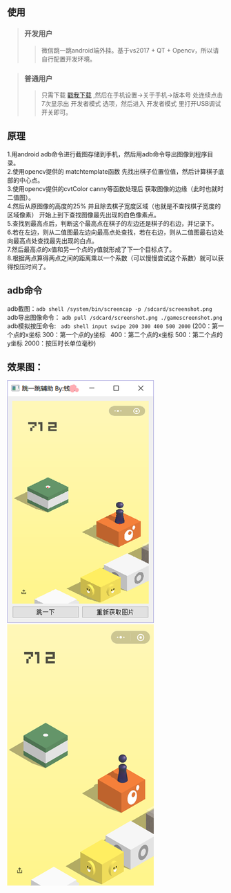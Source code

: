 ## 使用
> ### 开发用户
>>微信跳一跳android端外挂。基于vs2017 + QT + Opencv，所以请自行配置开发环境。</br>

>### 普通用户
>>只需下载 [戳我下载](https://github.com/qianmang2/WXJump/raw/master/普通用户只需下载我.rar)   ,然后在手机设置->关于手机->版本号 处连续点击7次显示出 开发者模式 选项，然后进入 开发者模式 里打开USB调试开关即可。 


## 原理
1.用android adb命令进行截图存储到手机，然后用adb命令导出图像到程序目录。</br>
2.使用opencv提供的 matchtemplate函数 先找出棋子位置位值，然后计算棋子底部的中心点。</br>
3.使用opencv提供的cvtColor canny等函数处理后 获取图像的边缘（此时也就时二值图）。</br>
4.然后从原图像的高度的25% 并且除去棋子宽度区域（也就是不查找棋子宽度的区域像素） 开始上到下查找图像最先出现的白色像素点。</br>
5.查找到最高点后，判断这个最高点在棋子的左边还是棋子的右边，并记录下。</br>
6.若在左边，则从二值图最左边向最高点处查找，若在右边，则从二值图最右边处向最高点处查找最先出现的白点。</br>
7.然后最高点的x值和另一个点的y值就形成了下一个目标点了。</br>
8.根据两点算得两点之间的距离乘以一个系数（可以慢慢尝试这个系数）就可以获得按压时间了。</br>

## adb命令
adb截图：`adb shell /system/bin/screencap -p /sdcard/screenshot.png`</br>
adb导出图像命令：  `adb pull /sdcard/screenshot.png ./gamescreenshot.png`</br>
adb模拟按压命令:   `adb shell input swipe 200 300 400 500 2000`  (200：第一个点的x坐标 300：第一个点的y坐标   400：第二个点的x坐标  500：第二个点的y坐标 2000：按压时长单位毫秒)</br>


## 效果图：
![外挂客户端截图](https://github.com/qianmang2/WXJump/raw/master/image/clientImage.png "电脑端辅助截图")
![手机端截图](https://github.com/qianmang2/WXJump/raw/master/image/screencap.png "手机端游戏截图")
